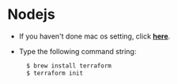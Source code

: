 # Nodejs

- If you haven't done mac os setting, click **[here](../mac-os)**.
- Type the following command string:

  ```bash
    $ brew install terraform
    $ terraform init
  ```
